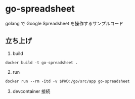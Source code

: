 # go-spreadsheet
golang で Google Spreadsheet を操作するサンプルコード

## 立ち上げ
1. build
```
docker build -t go-spreadsheet .
```

2. run
```
docker run --rm -itd -v $PWD:/go/src/app go-spreadsheet
```

3. devcontainer 接続


